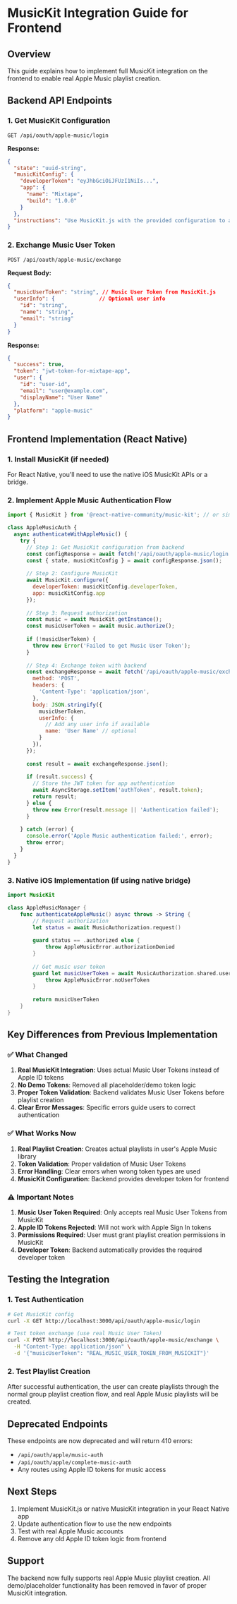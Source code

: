 # MusicKit Integration Guide for Frontend

## Overview
This guide explains how to implement full MusicKit integration on the frontend to enable real Apple Music playlist creation.

## Backend API Endpoints

### 1. Get MusicKit Configuration
```
GET /api/oauth/apple-music/login
```

**Response:**
```json
{
  "state": "uuid-string",
  "musicKitConfig": {
    "developerToken": "eyJhbGciOiJFUzI1NiIs...",
    "app": {
      "name": "Mixtape",
      "build": "1.0.0"
    }
  },
  "instructions": "Use MusicKit.js with the provided configuration to authorize and get musicUserToken"
}
```

### 2. Exchange Music User Token
```
POST /api/oauth/apple-music/exchange
```

**Request Body:**
```json
{
  "musicUserToken": "string", // Music User Token from MusicKit.js
  "userInfo": {              // Optional user info
    "id": "string",
    "name": "string",
    "email": "string"
  }
}
```

**Response:**
```json
{
  "success": true,
  "token": "jwt-token-for-mixtape-app",
  "user": {
    "id": "user-id",
    "email": "user@example.com",
    "displayName": "User Name"
  },
  "platform": "apple-music"
}
```

## Frontend Implementation (React Native)

### 1. Install MusicKit (if needed)
For React Native, you'll need to use the native iOS MusicKit APIs or a bridge.

### 2. Implement Apple Music Authentication Flow

```javascript
import { MusicKit } from '@react-native-community/music-kit'; // or similar

class AppleMusicAuth {
  async authenticateWithAppleMusic() {
    try {
      // Step 1: Get MusicKit configuration from backend
      const configResponse = await fetch('/api/oauth/apple-music/login');
      const { state, musicKitConfig } = await configResponse.json();
      
      // Step 2: Configure MusicKit
      await MusicKit.configure({
        developerToken: musicKitConfig.developerToken,
        app: musicKitConfig.app
      });
      
      // Step 3: Request authorization
      const music = await MusicKit.getInstance();
      const musicUserToken = await music.authorize();
      
      if (!musicUserToken) {
        throw new Error('Failed to get Music User Token');
      }
      
      // Step 4: Exchange token with backend
      const exchangeResponse = await fetch('/api/oauth/apple-music/exchange', {
        method: 'POST',
        headers: {
          'Content-Type': 'application/json',
        },
        body: JSON.stringify({
          musicUserToken,
          userInfo: {
            // Add any user info if available
            name: 'User Name' // optional
          }
        }),
      });
      
      const result = await exchangeResponse.json();
      
      if (result.success) {
        // Store the JWT token for app authentication
        await AsyncStorage.setItem('authToken', result.token);
        return result;
      } else {
        throw new Error(result.message || 'Authentication failed');
      }
      
    } catch (error) {
      console.error('Apple Music authentication failed:', error);
      throw error;
    }
  }
}
```

### 3. Native iOS Implementation (if using native bridge)

```swift
import MusicKit

class AppleMusicManager {
    func authenticateAppleMusic() async throws -> String {
        // Request authorization
        let status = await MusicAuthorization.request()
        
        guard status == .authorized else {
            throw AppleMusicError.authorizationDenied
        }
        
        // Get music user token
        guard let musicUserToken = await MusicAuthorization.shared.userToken else {
            throw AppleMusicError.noUserToken
        }
        
        return musicUserToken
    }
}
```

## Key Differences from Previous Implementation

### ✅ What Changed
1. **Real MusicKit Integration**: Uses actual Music User Tokens instead of Apple ID tokens
2. **No Demo Tokens**: Removed all placeholder/demo token logic
3. **Proper Token Validation**: Backend validates Music User Tokens before playlist creation
4. **Clear Error Messages**: Specific errors guide users to correct authentication

### ✅ What Works Now
1. **Real Playlist Creation**: Creates actual playlists in user's Apple Music library
2. **Token Validation**: Proper validation of Music User Tokens
3. **Error Handling**: Clear errors when wrong token types are used
4. **MusicKit Configuration**: Backend provides developer token for frontend

### ⚠️ Important Notes
1. **Music User Token Required**: Only accepts real Music User Tokens from MusicKit
2. **Apple ID Tokens Rejected**: Will not work with Apple Sign In tokens
3. **Permissions Required**: User must grant playlist creation permissions in MusicKit
4. **Developer Token**: Backend automatically provides the required developer token

## Testing the Integration

### 1. Test Authentication
```bash
# Get MusicKit config
curl -X GET http://localhost:3000/api/oauth/apple-music/login

# Test token exchange (use real Music User Token)
curl -X POST http://localhost:3000/api/oauth/apple-music/exchange \
  -H "Content-Type: application/json" \
  -d '{"musicUserToken": "REAL_MUSIC_USER_TOKEN_FROM_MUSICKIT"}'
```

### 2. Test Playlist Creation
After successful authentication, the user can create playlists through the normal group playlist creation flow, and real Apple Music playlists will be created.

## Deprecated Endpoints
These endpoints are now deprecated and will return 410 errors:
- `/api/oauth/apple/music-auth`
- `/api/oauth/apple/complete-music-auth`
- Any routes using Apple ID tokens for music access

## Next Steps
1. Implement MusicKit.js or native MusicKit integration in your React Native app
2. Update authentication flow to use the new endpoints
3. Test with real Apple Music accounts
4. Remove any old Apple ID token logic from frontend

## Support
The backend now fully supports real Apple Music playlist creation. All demo/placeholder functionality has been removed in favor of proper MusicKit integration.